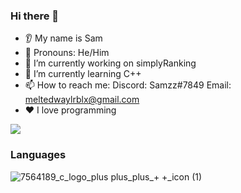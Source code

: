 ### Hi there 👋
* 👂 My name is Sam
* 👩 Pronouns: He/Him
* 🔭 I’m currently working on simplyRanking
* 🌱 I’m currently learning C++
* 📫 How to reach me: Discord: Samzz#7849 Email: meltedwaylrblx@gmail.com
* ❤️ I love programming

<img src="https://github-readme-stats.vercel.app/api/top-langs?username=meltedwayl&ayout=compact&show_icons=true&theme=dark"/>

### Languages

![7564189_c_logo_plus plus_plus_+ +_icon (1)](https://user-images.githubusercontent.com/114309119/222297026-a37f15c1-b6bd-46dc-afa7-c71dbf6998d5.png)
